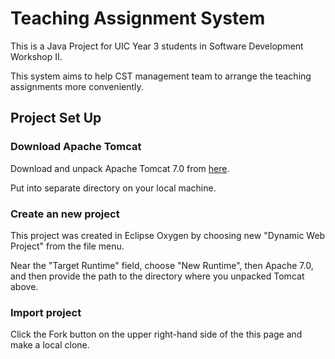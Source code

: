 # Teaching Assignment System
This is a Java Project for UIC Year 3 students in Software Development Workshop II.

This system aims to help CST management team to arrange the teaching assignments more conveniently.

## Project Set Up
### Download Apache Tomcat

Download and unpack Apache Tomcat 7.0 from 
[here](http://mirror.bit.edu.cn/apache/tomcat/tomcat-7/v7.0.82/bin/apache-tomcat-7.0.82.zip). 

Put into separate directory on your local machine.

### Create an new project

This project was created in Eclipse Oxygen by choosing new "Dynamic Web Project"
from the file menu. 

Near the "Target Runtime" field, choose "New Runtime", then Apache 7.0, and then provide
the path to the directory where you unpacked Tomcat above.

### Import project

Click the Fork button on the upper right-hand side of the this page and make a local clone.
